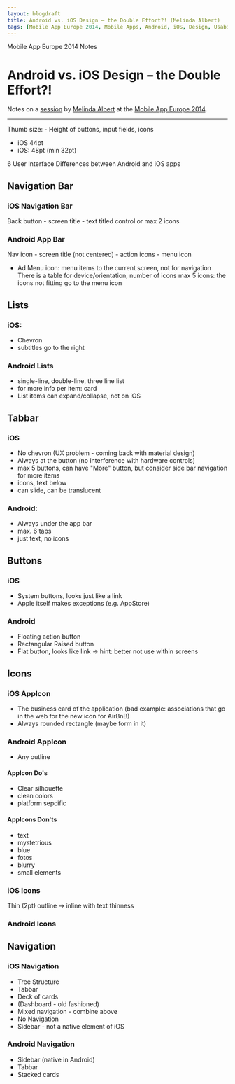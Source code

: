 ```yaml
---
layout: blogdraft
title: Android vs. iOS Design – the Double Effort?! (Melinda Albert)
tags: [Mobile App Europe 2014, Mobile Apps, Android, iOS, Design, Usability]
---
```


Mobile App Europe 2014 Notes

Android vs. iOS Design – the Double Effort?!
===
Notes on a [session](http://mobileappeurope.com/talks/android-vs-ios-design-double-effort/ "Android vs. iOS Design – the Double Effort?!")
by [Melinda Albert](www.melinde-albert.de "Melinda Albert")
at the [Mobile App Europe 2014](http://mobileappeurope.com/).

---
Thumb size: - Height of buttons, input fields, icons
* iOS 44pt
* iOS: 48pt (min 32pt)

6 User Interface Differences between Android and iOS apps

## Navigation Bar
### iOS Navigation Bar
Back button - screen title - text titled control or max 2 icons
### Android App Bar
Nav icon - screen title (not centered) - action icons - menu icon

* Ad Menu icon:
menu items to the current screen, not for navigation
There is a table for device/orientation, number of icons
max 5 icons: the icons not fitting go to the menu icon 

## Lists
### iOS:
* Chevron
* subtitles go to the right

### Android Lists
* single-line, double-line, three line list
* for more info per item: card
* List items can expand/collapse, not on iOS

## Tabbar
### iOS
* No chevron (UX problem - coming back with material design)
* Always at the button (no interference with hardware controls)
* max 5 buttons, can have "More" button, but consider side bar navigation for more items
* icons, text below
* can slide, can be translucent

### Android:
* Always under the app bar
* max. 6 tabs
* just text, no icons

## Buttons
### iOS
* System buttons, looks just like a link
* Apple itself makes exceptions (e.g. AppStore)
### Android
* Floating action button
* Rectangular Raised button
* Flat button, looks like link -> hint: better not use within screens

## Icons
### iOS AppIcon
* The business card of the application (bad example: associations that go in the web for the new icon for AirBnB)
* Always rounded rectangle (maybe form in it)

### Android AppIcon
* Any outline

#### AppIcon Do's
* Clear silhouette
* clean colors
* platform sepcific

#### AppIcons Don'ts
* text
* mystetrious
* blue
* fotos
* blurry
* small elements

### iOS Icons
Thin (2pt) outline -> inline with text thinness 
### Android Icons

## Navigation
### iOS Navigation
* Tree Structure
* Tabbar
* Deck of cards
* (Dashboard - old fashioned)
* Mixed navigation - combine above
* No Navigation
* Sidebar - not a native element of iOS

### Android Navigation
* Sidebar (native in Android)
* Tabbar
* Stacked cards